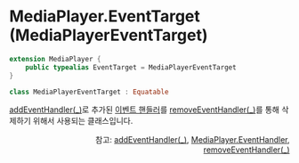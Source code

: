# MediaPlayer.EventTarget (MediaPlayerEventTarget)

```swift
extension MediaPlayer {
    public typealias EventTarget = MediaPlayerEventTarget
}
```

```swift
class MediaPlayerEventTarget : Equatable
```

[addEventHandler(_)](../media-player/home.md#addeventhandler_)로 추가된 [이벤트 핸들러](../../enum/event-handlers/home.md)를 [removeEventHandler(_)](../media-player/home.md#removeeventhandler_)를 통해 삭제하기 위해서 사용되는 클래스입니다.

<div align="right">
참고: <a href="../media-player/home.md#addeventhandler_">addEventHandler(_)</a>, 
<a href="../../enum/event-handlers/home.md">MediaPlayer.EventHandler</a>, 
<a href="../media-player/home.md#removeeventhandler_">removeEventHandler(_)</a>
</div>


